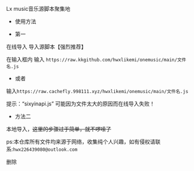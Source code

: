 Lx music音乐源脚本聚集地


- 使用方法



-  第一

在线导入 导入源脚本【强烈推荐】

在输入框内 输入 ```https://raw.kkgithub.com/hwxlikemi/onemusic/main/文件名.js```


-  或者 

输入```https://raw.cachefly.998111.xyz/hwxlikemi/onemusic/main/文件名.js```




提示：“sixyinapi.js” 可能因为文件太大的原因而在线导入失败！


- 方法二

本地导入，~~这里的步骤过于简单，就不啰嗦了~~


ps:本仓库所有文件均来源于网络，收集纯个人兴趣，如有侵权请联系:```
hwx226439080@outlook.com ```

删除
